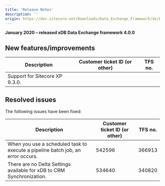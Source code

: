 ```yaml
---
title: 'Release Notes'
description: ''
origin: https://dev.sitecore.net/Downloads/Data_Exchange_Framework/4x/Data_Exchange_Framework_400/Release_Notes
---
```


**January 2020 – released xDB Data Exchange framework 4.0.0**

## New features/improvements

| Description                      | Customer ticket ID (or other) | TFS no. |
| -------------------------------- | ----------------------------- | ------- |
| ​​Support for Sitecore XP 9.3.0. |                               |         |

## Resolved issues

The following issues have been fixed:

| Description                                                                     | Customer ticket ID (or other) | TFS no. |
| ------------------------------------------------------------------------------- | ----------------------------- | ------- |
| When you use a scheduled task to execute a pipeline batch job, an error occurs. | 542596                        | 366913  |
| There are no Delta Settings available for xDB to CRM Synchronization.           | 534640                        | 340820  |
